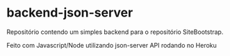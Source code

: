 # backend-json-server
 Repositório contendo um simples backend para o repositório SiteBootstrap.
 
Feito com Javascript/Node utilizando json-server
API rodando no Heroku
